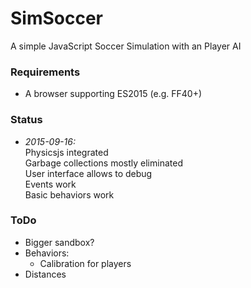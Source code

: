 # SimSoccer
A simple JavaScript Soccer Simulation with an Player AI

### Requirements

 * A browser supporting ES2015 (e.g. FF40+)

### Status

 * *2015-09-16:*  
   Physicsjs integrated  
   Garbage collections mostly eliminated  
   User interface allows to debug  
   Events work  
   Basic behaviors work  

### ToDo
    
  * Bigger sandbox?
  * Behaviors: 
    * Calibration for players
  * Distances  
